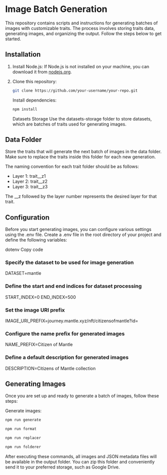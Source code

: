 # Image Batch Generation

This repository contains scripts and instructions for generating batches of images with customizable traits. The process involves storing traits data, generating images, and organizing the output. Follow the steps below to get started.

## Installation

1. Install Node.js:
   If Node.js is not installed on your machine, you can download it from [nodejs.org](https://nodejs.org/).

2. Clone this repository:

   ```sh
   git clone https://github.com/your-username/your-repo.git
   ```

   Install dependencies:

   ```sh
   npm install
   ```

   Datasets Storage
   Use the datasets-storage folder to store datasets, which are batches of traits used for generating images.

## Data Folder

Store the traits that will generate the next batch of images in the data folder. Make sure to replace the traits inside this folder for each new generation.

The naming convention for each trait folder should be as follows:

- Layer 1: trait\_\_z1
- Layer 2: trait\_\_z2
- Layer 3: trait\_\_z3

The \_\_z followed by the layer number represents the desired layer for that trait.

## Configuration

Before you start generating images, you can configure various settings using the .env file. Create a .env file in the root directory of your project and define the following variables:

dotenv
Copy code

### Specify the dataset to be used for image generation

DATASET=mantle

### Define the start and end indices for dataset processing

START_INDEX=0
END_INDEX=500

### Set the image URI prefix

IMAGE_URI_PREFIX=journey.mantle.xyz/nft/citizensofmantle?id=

### Configure the name prefix for generated images

NAME_PREFIX=Citizen of Mantle

### Define a default description for generated images

DESCRIPTION=Citizens of Mantle collection

## Generating Images

Once you are set up and ready to generate a batch of images, follow these steps:

Generate images:

```sh
npm run generate
```

```sh
npm run format
```

```sh
npm run replacer
```

```sh
npm run folderer
```

After executing these commands, all images and JSON metadata files will be available in the output folder. You can zip this folder and conveniently send it to your preferred storage, such as Google Drive.
